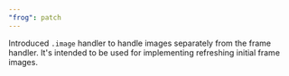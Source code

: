 ```yaml
---
"frog": patch
---
```


Introduced `.image` handler to handle images separately from the frame handler. It's intended to be used for implementing refreshing initial frame images.
